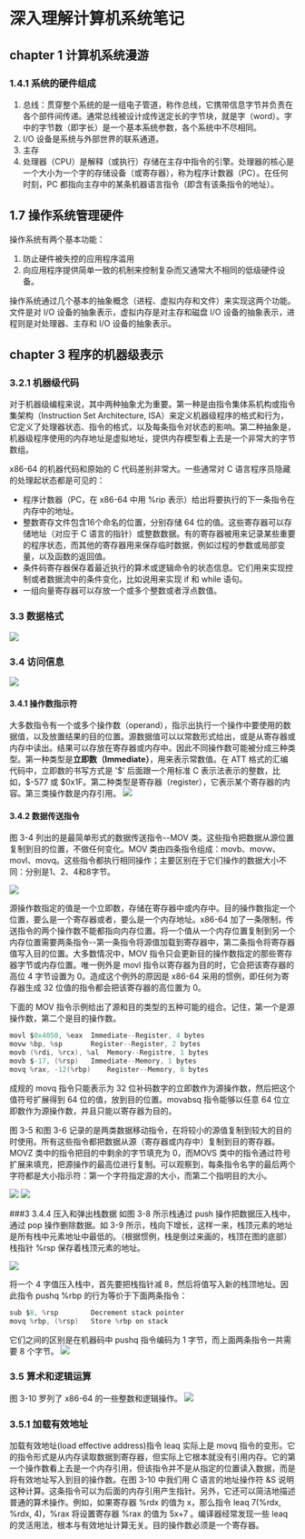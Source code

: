 # 深入理解计算机系统笔记


## chapter 1 计算机系统漫游
### 1.4.1 系统的硬件组成
1. 总线：贯穿整个系统的是一组电子管道，称作总线，它携带信息字节并负责在各个部件间传递。通常总线被设计成传送定长的字节块，就是字（word）。字中的字节数（即字长）是一个基本系统参数，各个系统中不尽相同。
2. I/O 设备是系统与外部世界的联系通道。
3. 主存
4. 处理器（CPU）是解释（或执行）存储在主存中指令的引擎。处理器的核心是一个大小为一个字的存储设备（或寄存器），称为程序计数器（PC）。在任何时刻，PC 都指向主存中的某条机器语言指令（即含有该条指令的地址）。

## 1.7 操作系统管理硬件
操作系统有两个基本功能：
1. 防止硬件被失控的应用程序滥用
2. 向应用程序提供简单一致的机制来控制复杂而又通常大不相同的低级硬件设备。

操作系统通过几个基本的抽象概念（进程、虚拟内存和文件）来实现这两个功能。文件是对 I/O 设备的抽象表示，虚拟内存是对主存和磁盘 I/O 设备的抽象表示，进程则是对处理器、主存和 I/O 设备的抽象表示。

## chapter 3 程序的机器级表示
### 3.2.1 机器级代码
对于机器级编程来说，其中两种抽象尤为重要。第一种是由指令集体系机构或指令集架构（Instruction Set Architecture, ISA）来定义机器级程序的格式和行为，它定义了处理器状态、指令的格式，以及每条指令对状态的影响。第二种抽象是，机器级程序使用的内存地址是虚拟地址，提供内存模型看上去是一个非常大的字节数组。

x86-64 的机器代码和原始的 C 代码差别非常大。一些通常对 C 语言程序员隐藏的处理起状态都是可见的：
- 程序计数器（PC，在 x86-64 中用 %rip 表示）给出将要执行的下一条指令在内存中的地址。
- 整数寄存文件包含16个命名的位置，分别存储 64 位的值。这些寄存器可以存储地址（对应于 C 语言的指针）或整数数据。有的寄存器被用来记录某些重要的程序状态，而其他的寄存器用来保存临时数据，例如过程的参数或局部变量，以及函数的返回值。
- 条件码寄存器保存着最近执行的算术或逻辑命令的状态信息。它们用来实现控制或者数据流中的条件变化，比如说用来实现 if 和 while 语句。
- 一组向量寄存器可以存放一个或多个整数或者浮点数值。


### 3.3 数据格式
![](./photo/3.1.jpg)

### 3.4 访问信息
![](./photo/3.2.jpg)

#### 3.4.1 操作数指示符
大多数指令有一个或多个操作数（operand），指示出执行一个操作中要使用的数据值，以及放置结果的目的位置。源数据值可以以常数形式给出，或是从寄存器或内存中读出。结果可以存放在寄存器或内存中。因此不同操作数可能被分成三种类型。第一种类型是**立即数（Immediate）**，用来表示常数值。在 ATT 格式的汇编代码中，立即数的书写方式是 '\$' 后面跟一个用标准 C 表示法表示的整数，比如，\$-577 或 \$0x1F。第二种类型是寄存器（register），它表示某个寄存器的内容。第三类操作数是内存引用。
![](./photo/3.3.jpg)


#### 3.4.2 数据传送指令
图 3-4 列出的是最简单形式的数据传送指令--MOV 类。这些指令把数据从源位置复制到目的位置，不做任何变化。MOV 类由四条指令组成：movb、movw、movl、movq。这些指令都执行相同操作；主要区别在于它们操作的数据大小不同：分别是1、2、4和8字节。

![](./photo/3.4.jpg)

源操作数指定的值是一个立即数，存储在寄存器中或内存中。目的操作数指定一个位置，要么是一个寄存器或者，要么是一个内存地址。x86-64 加了一条限制，传送指令的两个操作数不能都指向内存位置。将一个值从一个内存位置复制到另一个内存位置需要两条指令--第一条指令将源值加载到寄存器中，第二条指令将寄存器值写入目的位置。大多数情况中，MOV 指令只会更新目的操作数指定的那些寄存器字节或内存位置。唯一例外是 movl 指令以寄存器为目的时，它会把该寄存器的高位 4 字节设置为 0。造成这个例外的原因是 x86-64 采用的惯例，即任何为寄存器生成 32 位值的指令都会把该寄存器的高位置为 0。

下面的 MOV 指令示例给出了源和目的类型的五种可能的组合。记住，第一个是源操作数，第二个是目的操作数。
```c
movl $0x4050, %eax 	Immediate--Register, 4 bytes
movw %bp, %sp		Register--Register, 2 bytes
movb (%rdi, %rcx), %al	Memory--Registre, 1 bytes
movb $-17, (%rsp)	Immediate--Memory, 1 bytes
movq %rax, -12(%rbp)	Register--Memory, 8 bytes
```
成规的 movq 指令只能表示为 32 位补码数字的立即数作为源操作数，然后把这个值符号扩展得到 64 位的值，放到目的位置。movabsq 指令能够以任意 64 位立即数作为源操作数，并且只能以寄存器为目的。

图 3-5 和图 3-6 记录的是两类数据移动指令，在将较小的源值复制到较大的目的时使用。所有这些指令都把数据从源（寄存器或内存中）复制到目的寄存器。MOVZ 类中的指令把目的中剩余的字节填充为 0，而MOVS 类中的指令通过符号扩展来填充，把源操作的最高位进行复制。可以观察到，每条指令名字的最后两个字符都是大小指示符：第一个字符指定源的大小，而第二个指明目的大小。

![](./photo/3.5.jpg)
![](./photo/3.6.jpg)

###3 3.4.4 压入和弹出栈数据
如图 3-8 所示栈通过 push 操作把数据压入栈中，通过 pop 操作删除数据。如 3-9 所示，栈向下增长，这样一来，栈顶元素的地址是所有栈中元素地址中最低的。（根据惯例，栈是倒过来画的，栈顶在图的底部）栈指针 %rsp 保存着栈顶元素的地址。

![](./photo/3.8.jpg)

将一个 4 字值压入栈中，首先要把栈指针减 8，然后将值写入新的栈顶地址。因此指令 pushq %rbp 的行为等价于下面两条指令：
```c
sub $8, %rsp		Decrement stack pointer
movq %rbp, (%rsp)	Store %rbp on stack
```
它们之间的区别是在机器码中 pushq 指令编码为 1 字节，而上面两条指令一共需要 8 个字节。
![](./photo/3.9.jpg)

### 3.5 算术和逻辑运算
图 3-10 罗列了 x86-64 的一些整数和逻辑操作。
![](./photo/3.10.jpg)

### 3.5.1 加载有效地址
加载有效地址(load effective address)指令 leaq 实际上是 movq 指令的变形。它的指令形式是从内存读取数据到寄存器，但实际上它根本就没有引用内存。它的第一个操作数看上去是一个内存引用，但该指令并不是从指定的位置读入数据，而是将有效地址写入到目的操作数。在图 3-10 中我们用 C 语言的地址操作符 &S 说明这种计算。这条指令可以为后面的内存引用产生指针。另外，它还可以简洁地描述普通的算术操作。例如，如果寄存器 %rdx 的值为 x，那么指令 leaq 7(%rdx, %rdx, 4)，%rax 将设置寄存器 %rax 的值为 5x+7	。编译器经常发现一些 leaq 的灵活用法，根本与有效地址计算无关。目的操作数必须是一个寄存器。